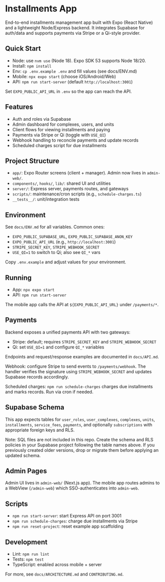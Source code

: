 # Installments App

End-to-end installments management app built with Expo (React Native) and a lightweight Node/Express backend. It integrates Supabase for auth/data and supports payments via Stripe or a Qi-style provider.

## Quick Start

- Node: use `nvm use` (Node 18). Expo SDK 53 supports Node 18/20.
- Install: `npm install`
- Env: `cp .env.example .env` and fill values (see docs/ENV.md)
- Mobile: `npx expo start` (choose iOS/Android/Web)
- API: `npm run start-server` (default `http://localhost:3001`)

Set `EXPO_PUBLIC_API_URL` in `.env` so the app can reach the API.

## Features

- Auth and roles via Supabase
- Admin dashboard for complexes, users, and units
- Client flows for viewing installments and paying
- Payments via Stripe or Qi (toggle with `USE_QI`)
- Webhook handling to reconcile payments and update records
- Scheduled charges script for due installments

## Project Structure

- `app/`: Expo Router screens (client + manager). Admin now lives in `admin-web/`.
- `components/`, `hooks/`, `lib/`: shared UI and utilities
- `server/`: Express server, payments routes, and gateways
- `scripts/`: maintenance/cron scripts (e.g., `schedule-charges.ts`)
- `__tests__/`: unit/integration tests

## Environment

See `docs/ENV.md` for all variables. Common ones:

- `EXPO_PUBLIC_SUPABASE_URL`, `EXPO_PUBLIC_SUPABASE_ANON_KEY`
- `EXPO_PUBLIC_API_URL` (e.g., `http://localhost:3001`)
- `STRIPE_SECRET_KEY`, `STRIPE_WEBHOOK_SECRET`
- `USE_QI=1` to switch to Qi; also see `QI_*` vars

Copy `.env.example` and adjust values for your environment.

## Running

- App: `npx expo start`
- API: `npm run start-server`

The mobile app calls the API at `${EXPO_PUBLIC_API_URL}` under `/payments/*`.

## Payments

Backend exposes a unified payments API with two gateways:

- Stripe: default; requires `STRIPE_SECRET_KEY` and `STRIPE_WEBHOOK_SECRET`
- Qi: set `USE_QI=1` and configure `QI_*` variables

Endpoints and request/response examples are documented in `docs/API.md`.

Webhook: configure Stripe to send events to `/payments/webhook`. The handler verifies the signature using `STRIPE_WEBHOOK_SECRET` and updates Supabase records accordingly.

Scheduled charges: `npm run schedule-charges` charges due installments and marks records. Run via cron if needed.

## Supabase Schema

This app expects tables for `user_roles`, `user_complexes`, `complexes`, `units`, `installments`, `service_fees`, `payments`, and optionally `subscriptions` with appropriate foreign keys and RLS.

Note: SQL files are not included in this repo. Create the schema and RLS policies in your Supabase project following the table names above. If you previously created older versions, drop or migrate them before applying an updated schema.

## Admin Pages

Admin UI lives in `admin-web/` (Next.js app). The mobile app routes admins to a WebView (`/admin-web`) which SSO-authenticates into `admin-web`.

## Scripts

- `npm run start-server`: start Express API on port 3001
- `npm run schedule-charges`: charge due installments via Stripe
- `npm run reset-project`: reset example app scaffolding

## Development

- Lint: `npm run lint`
- Tests: `npm test`
- TypeScript: enabled across mobile + server

For more, see `docs/ARCHITECTURE.md` and `CONTRIBUTING.md`.
